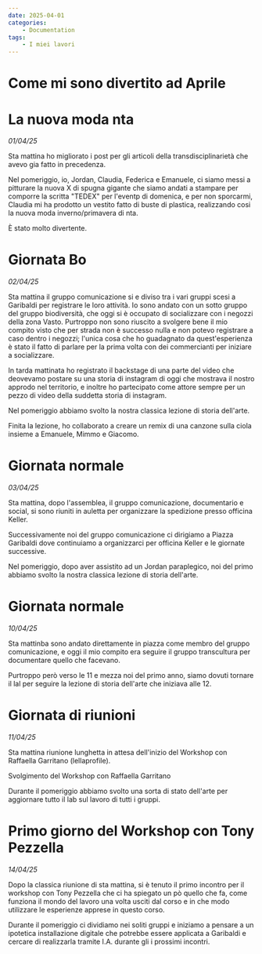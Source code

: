 ```yaml
---
date: 2025-04-01
categories:
    - Documentation
tags:
    - I miei lavori
---
```


# Come mi sono divertito ad Aprile

# La nuova moda nta
*01/04/25*

Sta mattina ho migliorato i post per gli articoli della transdisciplinarietà che avevo gia fatto in precedenza.

Nel pomeriggio, io, Jordan, Claudia, Federica e Emanuele, ci siamo messi a pitturare la nuova X di spugna gigante che siamo andati a stampare per comporre la scritta "TEDEX" per l'eventp di domenica, e per non sporcarmi, Claudia mi ha prodotto un vestito fatto di buste di plastica, realizzando cosi la nuova moda inverno/primavera di nta.

È stato molto divertente.


# Giornata Bo
*02/04/25*

Sta mattina il gruppo comunicazione si e diviso tra i vari gruppi scesi a Garibaldi per registrare le loro attività.
Io sono andato con un sotto gruppo del gruppo biodiversità, che oggi si è occupato di socializzare con i negozzi della zona Vasto.
Purtroppo non sono riuscito a svolgere bene il mio compito visto che per strada non è successo nulla e non potevo registrare a caso dentro i negozzi; l'unica cosa che ho guadagnato da quest'esperienza è stato il fatto di parlare per la prima volta con dei commercianti per iniziare a socializzare.

In tarda mattinata ho registrato il backstage di una parte del video che deovevamo postare su una storia di instagram di oggi che mostrava il nostro approdo nel territorio, e inoltre ho partecipato come attore sempre per un pezzo di video della suddetta storia di instagram.

Nel pomeriggio abbiamo svolto la nostra classica lezione di storia dell'arte.

Finita la lezione, ho collaborato a creare un remix di una canzone sulla ciola insieme a Emanuele, Mimmo e Giacomo.


# Giornata normale
*03/04/25*

Sta mattina, dopo l'assemblea, il gruppo comunicazione, documentario e social, si sono riuniti in auletta per organizzare la spedizione presso officina Keller.

Successivamente noi del gruppo comunicazione ci dirigiamo a Piazza Garibaldi dove continuiamo a organizzarci per officina Keller e le giornate successive.

Nel pomeriggio, dopo aver assistito ad un Jordan paraplegico, noi del primo abbiamo svolto la nostra classica lezione di storia dell'arte.


# Giornata normale
*10/04/25*

Sta mattinba sono andato direttamente in piazza come membro del gruppo comunicazione, e oggi il mio compito era seguire il gruppo transcultura per documentare quello che facevano.

Purtroppo però verso le 11 e mezza noi del primo anno, siamo dovuti tornare il lal per seguire la lezione di storia dell'arte che iniziava alle 12.


# Giornata di riunioni
*11/04/25*

Sta mattina riunione lunghetta in attesa dell'inizio del Workshop con Raffaella Garritano (lellaprofile).

Svolgimento del Workshop con Raffaella Garritano

Durante il pomeriggio abbiamo svolto una sorta di stato dell'arte per aggiornare tutto il lab sul lavoro di tutti i gruppi.


# Primo giorno del Workshop con Tony Pezzella
*14/04/25*

Dopo la classica riunione di sta mattina, si è tenuto il primo incontro per il workshop con Tony Pezzella che ci ha spiegato un pò quello che fa, come funziona il mondo del lavoro una volta usciti dal corso e in che modo utilizzare le esperienze apprese in questo corso.

Durante il pomeriggio ci dividiamo nei soliti gruppi e iniziamo a pensare a un ipotetica installazione digitale che potrebbe essere applicata a Garibaldi e cercare di realizzarla tramite I.A. durante gli i prossimi incontri.